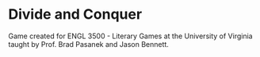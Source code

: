 ﻿# Divide and Conquer

Game created for ENGL 3500 - Literary Games at the University of Virginia taught by Prof. Brad Pasanek and Jason Bennett.
